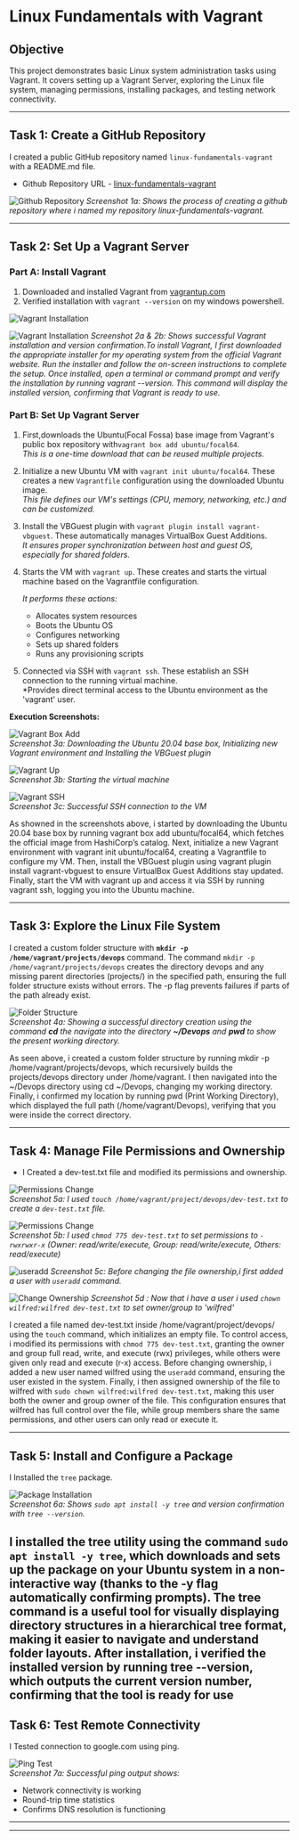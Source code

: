 # Linux Fundamentals with Vagrant

## Objective
This project demonstrates basic Linux system administration tasks using Vagrant. It covers setting up a Vagrant Server, exploring the Linux file system, managing permissions, installing packages, and testing network connectivity.

---

## Task 1: Create a GitHub Repository
I created a public GitHub repository named `linux-fundamentals-vagrant` with a README.md file.

- Github Repository URL - [linux-fundamentals-vagrant](https://github.com/wilfredoamen/linux-fundamentals-vagrant-.git)

![Github Repository](./Screenshots/img-1.png)
*Screenshot 1a: Shows the process of creating a github repository where i named my repository linux-fundamentals-vagrant.*

---

## Task 2: Set Up a Vagrant Server

### Part A: Install Vagrant
1. Downloaded and installed Vagrant from [vagrantup.com](https://www.vagrantup.com/)
2. Verified installation with `vagrant --version` on my windows powershell.

![Vagrant Installation](./Screenshots/Vagrant-installation-complete.png) 

![Vagrant Installation](./Screenshots/vagrant-installed.png)
*Screenshot 2a & 2b: Shows successful Vagrant installation and version confirmation.To install Vagrant, I first downloaded the appropriate installer for my operating system from the official Vagrant website.
 Run the installer and follow the on-screen instructions to complete the setup. Once installed, open a terminal or command prompt and verify the installation by running vagrant --version. This command will display the installed version, confirming that Vagrant is ready to use.*

### Part B: Set Up Vagrant Server
1. First,downloads the Ubuntu(Focal Fossa) base image from Vagrant's public box repository with`vagrant box add ubuntu/focal64`.  
   *This is a one-time download that can be reused multiple projects.*

2. Initialize a new Ubuntu VM with `vagrant init ubuntu/focal64`. These creates a new `Vagrantfile` configuration using the downloaded Ubuntu image.  
   *This file defines our VM's settings (CPU, memory, networking, etc.) and can be customized.*
3. Install the VBGuest plugin with `vagrant plugin install vagrant-vbguest`. These automatically manages VirtualBox Guest Additions.  
   *It ensures proper synchronization between host and guest OS, especially for shared folders.*
3. Starts the VM with `vagrant up`. These creates and starts the virtual machine based on the Vagrantfile configuration.  
   
   *It performs these actions:*
   - Allocates system resources
   - Boots the Ubuntu OS
   - Configures networking
   - Sets up shared folders
   - Runs any provisioning scripts

4. Connected via SSH with `vagrant ssh`. These establish an SSH connection to the running virtual machine.  
   *Provides direct terminal access to the Ubuntu environment as the 'vagrant' user.


**Execution Screenshots:**

![Vagrant Box Add](./Screenshots/img-v1.png)  
*Screenshot 3a: Downloading the Ubuntu 20.04 base box, Initializing new Vagrant environment and Installing the VBGuest plugin*

![Vagrant Up](./Screenshots/img-v2.png)  
*Screenshot 3b: Starting the virtual machine*

![Vagrant SSH](./Screenshots/img-v3.png)  
*Screenshot 3c: Successful SSH connection to the VM*

As showned in the screenshots above, i started by downloading the Ubuntu 20.04 base box by running vagrant box add ubuntu/focal64, which fetches the official image from HashiCorp’s catalog. Next, initialize a new Vagrant environment with vagrant init ubuntu/focal64, creating a Vagrantfile to configure my VM. Then, install the VBGuest plugin using vagrant plugin install vagrant-vbguest to ensure VirtualBox Guest Additions stay updated. Finally, start the VM with vagrant up and access it via SSH by running vagrant ssh, logging you into the Ubuntu machine.

---

## Task 3: Explore the Linux File System
I created a custom folder structure with **`mkdir -p /home/vagrant/projects/devops`** command.
The command `mkdir -p /home/vagrant/projects/devops` creates the directory devops and any missing parent directories (projects/)
in the specified path, ensuring the full folder structure exists without errors. The -p flag prevents failures if parts of the path already exist.


![Folder Structure](./Screenshots/img-v4.png)  
*Screenshot 4a: Showing a successful directory creation using the command **cd** the navigate into the directory **~/Devops** and **pwd** to show the present working directory.*

As seen above, i created a custom folder structure by running mkdir -p /home/vagrant/projects/devops, which recursively builds the projects/devops directory under /home/vagrant. I then navigated into the ~/Devops directory using cd ~/Devops, changing my working directory. Finally, i confirmed my location by running pwd (Print Working Directory), which displayed the full path (/home/vagrant/Devops), verifying that you were inside the correct directory.

---

## Task 4: Manage File Permissions and Ownership
- I Created a dev-test.txt file and modified its permissions and ownership.


![Permissions Change](./Screenshots/img-v5.png)  
*Screenshot 5a: I used `touch /home/vagrant/project/devops/dev-test.txt` to create a `dev-test.txt` file.*



![Permissions Change](./Screenshots/img-v6.png)  
*Screenshot 5b: I used `chmod 775 dev-test.txt` to set permissions to `-rwxrwxr-x` (Owner: read/write/execute, Group: read/write/execute, Others: read/execute)*

![useradd](./Screenshots/img-v7.png) 
*Screenshot 5c: Before changing the file ownership,i first added a user with `useradd` command.* 

![Change Ownership](./Screenshots/img-8.png) 
*Screenshot 5d : Now that i have a user i used `chown wilfred:wilfred dev-test.txt` to set owner/group to 'wilfred'*

I created a file named dev-test.txt inside /home/vagrant/project/devops/ using the `touch` command, which initializes an empty file. To control access, i modified its permissions with `chmod 775 dev-test.txt`, granting the owner and group full read, write, and execute (rwx) privileges, while others were given only read and execute (r-x) access. Before changing ownership, i added a new user named wilfred using the `useradd` command, ensuring the user existed in the system. Finally, i then assigned ownership of the file to wilfred with `sudo chown wilfred:wilfred dev-test.txt`, making this user both the owner and group owner of the file. This configuration ensures that wilfred has full control over the file, while group members share the same permissions, and other users can only read or execute it.

---

## Task 5: Install and Configure a Package
I Installed the `tree` package.

![Package Installation](./Screenshots/img-v8.png)  
*Screenshot 6a: Shows `sudo apt install -y tree` and version confirmation with `tree --version`.*

I installed the tree utility using the command `sudo apt install -y tree`, which downloads and sets up the package on your Ubuntu system in a non-interactive way (thanks to the -y flag automatically confirming prompts). The tree command is a useful tool for visually displaying directory structures in a hierarchical tree format, making it easier to navigate and understand folder layouts. After installation, i verified the installed version by running tree --version, which outputs the current version number, confirming that the tool is ready for use
---

## Task 6: Test Remote Connectivity
I Tested connection to google.com using ping.

![Ping Test](./Screenshots/img-v9.png)  
*Screenshot 7a: Successful ping output shows:*
- Network connectivity is working
- Round-trip time statistics
- Confirms DNS resolution is functioning

---

---